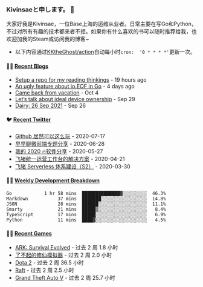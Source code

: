 ### Kivinsaeと申します。 👋

大家好我是Kivinsae，一位Base上海的运维从业者。日常主要在写Go和Python，不过对所有有趣的技术都来者不拒。如果你有什么喜欢的书可以随时推荐给我，也欢迎加我的Steam或访问我的博客~
- 以下内容通过[KKtheGhost/action](https://github.com/KKtheGhost/KKtheGhost/actions)自动每小时`cron:  '0 * * * *'`更新一次。

<table width="800px">
<tr valign="top" width="100%">

#### 🏋️‍♀️ <a href="https://kivinsae.com" target="_blank">Recent Blogs</a>

<!-- blog starts -->
* <a href='https://kivinsae.com/setup-a-repo-for-my-reading-thinkings-2ac10f5a50b0' target='_blank'>Setup a repo for my reading thinkings</a> - 19 hours ago
* <a href='https://kivinsae.com/an-ugly-feature-about-io-eof-in-go-3f7852fb8c73' target='_blank'>An ugly feature about io.EOF in Go</a> - 4 days ago
* <a href='https://kivinsae.com/came-back-from-vacation-94a129e2fd68' target='_blank'>Came back from vacation</a> - Oct 4
* <a href='https://kivinsae.com/lets-talk-about-ideal-device-ownership-4e1cb0deb5d0' target='_blank'>Let’s talk about ideal device ownership</a> - Sep 29
* <a href='https://kivinsae.com/dairy-26-sep-2021-30789c43af61' target='_blank'>Dairy: 26 Sep 2021</a> - Sep 26
<!-- blog ends -->

<tr valign="top" width="100%">

#### 🐦 <a href="https://twitter.com/kivinsaefang" target="_blank">Recent Twitter</a>

<!-- twitter starts -->
* <a href='https://tw93.github.io/2020-07-17/markdown.html' target='_blank'>Github 居然可以这么玩</a> - 2020-07-17
* <a href='https://tw93.github.io/2020-06-28/zaozaoliao.html' target='_blank'>早早聊微前端专题分享</a> - 2020-06-28
* <a href='https://tw93.github.io/2020-05-27/good-app.html' target='_blank'>我的 2020 🔥软件分享</a> - 2020-05-27
* <a href='https://tw93.github.io/2020-04-21/one.html' target='_blank'>飞猪统一运营工作台的解决方案</a> - 2020-04-21
* <a href='https://tw93.github.io/2020-03-30/serverless-two.html' target='_blank'>飞猪 Serverless 体系建设（S2）</a> - 2020-03-30
<!-- twitter ends -->

</tr>
<tr valign="top" width="100%">

#### 🏊‍♂️ <a href="https://gist.github.com/KKtheGhost/204ea98b275721c33f02f975509a41d7" target="_blank">Weekly Development Breakdown</a>

<!-- code_time starts -->

```text
Go            1 hr 58 mins  ██████████████▓░░░░░░░░░  46.3%
Markdown           37 mins  ███████░░░░░░░░░░░░░░░░░  14.8%
JSON               28 mins  ██████░░░░░░░░░░░░░░░░░░  11.1%
Smarty             21 mins  █████▒░░░░░░░░░░░░░░░░░░   8.4%
TypeScript         17 mins  █████░░░░░░░░░░░░░░░░░░░   6.9%
Python             11 mins  ████▓░░░░░░░░░░░░░░░░░░░   4.5%
```

<!-- code_time ends -->

</tr>
<tr valign="top" width="100%">

#### 🤾‍♂️ <a href="https://steamcommunity.com/id/kivinsae/games/" target="_blank">Recent Games</a>

<!-- douban starts -->
* <a href='https://store.steampowered.com/app/346110' target='_blank'>ARK: Survival Evolved</a> - 过去 2 周 1.8 小时
* <a href='http://movie.douban.com/subject/30174085/' target='_blank'>了不起的修仙模拟器</a> - 过去 2 周 2.0 小时
* <a href='https://book.douban.com/subject/35292726/' target='_blank'>Dota 2</a> - 过去 2 周 36.5 小时
* <a href='http://movie.douban.com/subject/34660591/' target='_blank'>Raft</a> - 过去 2 周 2.5 小时
* <a href='http://movie.douban.com/subject/27148168/' target='_blank'>Grand Theft Auto V</a> - 过去 2 周 25.7 小时

</tr>
</table>
